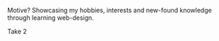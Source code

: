 Motive? Showcasing my hobbies, interests and new-found knowledge through learning web-design.

Take 2